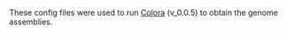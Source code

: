 These config files were used to run [Colora](https://github.com/LiaOb21/colora) (v_0.0.5) to obtain the genome assemblies.